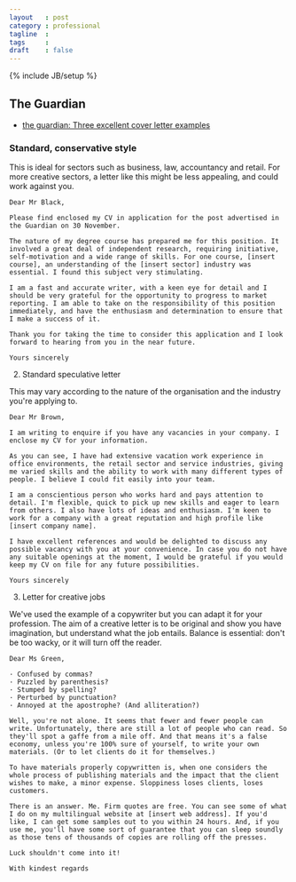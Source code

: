 ```yaml
---
layout   : post
category : professional
tagline  : 
tags     : 
draft    : false
---
```

{% include JB/setup %}

## The Guardian

- [the guardian: Three excellent cover letter examples](http://www.theguardian.com/careers/covering-letter-examples)

### Standard, conservative style

This is ideal for sectors such as business, law, accountancy and retail. For more creative sectors, a letter like this might be less appealing, and could work against you.

    Dear Mr Black,

    Please find enclosed my CV in application for the post advertised in the Guardian on 30 November.

    The nature of my degree course has prepared me for this position. It involved a great deal of independent research, requiring initiative, self-motivation and a wide range of skills. For one course, [insert course], an understanding of the [insert sector] industry was essential. I found this subject very stimulating.

    I am a fast and accurate writer, with a keen eye for detail and I should be very grateful for the opportunity to progress to market reporting. I am able to take on the responsibility of this position immediately, and have the enthusiasm and determination to ensure that I make a success of it.

    Thank you for taking the time to consider this application and I look forward to hearing from you in the near future.

    Yours sincerely

2. Standard speculative letter

This may vary according to the nature of the organisation and the industry you're applying to.

    Dear Mr Brown,

    I am writing to enquire if you have any vacancies in your company. I enclose my CV for your information.

    As you can see, I have had extensive vacation work experience in office environments, the retail sector and service industries, giving me varied skills and the ability to work with many different types of people. I believe I could fit easily into your team.

    I am a conscientious person who works hard and pays attention to detail. I'm flexible, quick to pick up new skills and eager to learn from others. I also have lots of ideas and enthusiasm. I'm keen to work for a company with a great reputation and high profile like [insert company name].

    I have excellent references and would be delighted to discuss any possible vacancy with you at your convenience. In case you do not have any suitable openings at the moment, I would be grateful if you would keep my CV on file for any future possibilities.

    Yours sincerely

3. Letter for creative jobs

We've used the example of a copywriter but you can adapt it for your profession. The aim of a creative letter is to be original and show you have imagination, but understand what the job entails. Balance is essential: don't be too wacky, or it will turn off the reader.

    Dear Ms Green,

    · Confused by commas?
    · Puzzled by parenthesis?
    · Stumped by spelling?
    · Perturbed by punctuation?
    · Annoyed at the apostrophe? (And alliteration?)

    Well, you're not alone. It seems that fewer and fewer people can write. Unfortunately, there are still a lot of people who can read. So they'll spot a gaffe from a mile off. And that means it's a false economy, unless you're 100% sure of yourself, to write your own materials. (Or to let clients do it for themselves.)

    To have materials properly copywritten is, when one considers the whole process of publishing materials and the impact that the client wishes to make, a minor expense. Sloppiness loses clients, loses customers.

    There is an answer. Me. Firm quotes are free. You can see some of what I do on my multilingual website at [insert web address]. If you'd like, I can get some samples out to you within 24 hours. And, if you use me, you'll have some sort of guarantee that you can sleep soundly as those tens of thousands of copies are rolling off the presses.

    Luck shouldn't come into it!

    With kindest regards
